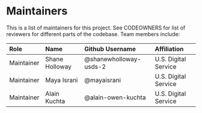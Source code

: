 # Maintainers
This is a list of maintainers for this project. See CODEOWNERS for list of reviewers for different parts of the codebase. Team members include:


|Role |Name |Github Username |Affiliation|
|:-----|:-----|:-----|:-----|
| Maintainer | Shane Holloway | @shanewholloway-usds-2 | U.S. Digital Service |
| Maintainer | Maya Israni    | @mayaisrani | U.S. Digital Service |
| Maintainer | Alain Kuchta   | @alain-owen-kuchta | U.S. Digital Service |

